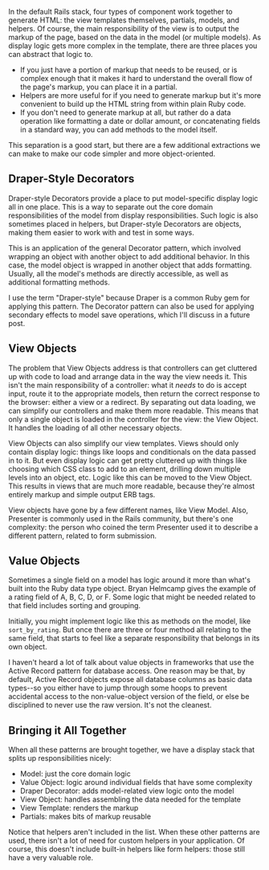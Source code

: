 In the default Rails stack, four types of component work together to generate HTML: the view templates themselves, partials, models, and helpers. Of course, the main responsibility of the view is to output the markup of the page, based on the data in the model (or multiple models). As display logic gets more complex in the template, there are three places you can abstract that logic to.

- If you just have a portion of markup that needs to be reused, or is complex enough that it makes it hard to understand the overall flow of the page's markup, you can place it in a partial.
- Helpers are more useful for if you need to generate markup but it's more convenient to build up the HTML string from within plain Ruby code.
- If you don't need to generate markup at all, but rather do a data operation like formatting a date or dollar amount, or concatenating fields in a standard way, you can add methods to the model itself.

This separation is a good start, but there are a few additional extractions we can make to make our code simpler and more object-oriented.

## Draper-Style Decorators

Draper-style Decorators provide a place to put model-specific display logic all in one place. This is a way to separate out the core domain responsibilities of the model from display responsibilities. Such logic is also sometimes placed in helpers, but Draper-style Decorators are objects, making them easier to work with and test in some ways.

This is an application of the general Decorator pattern, which involved wrapping an object with another object to add additional behavior. In this case, the model object is wrapped in another object that adds formatting. Usually, all the model's methods are directly accessible, as well as additional formatting methods.

I use the term "Draper-style" because Draper is a common Ruby gem for applying this pattern. The Decorator pattern can also be used for applying secondary effects to model save operations, which I'll discuss in a future post.

## View Objects

The problem that View Objects address is that controllers can get cluttered up with code to load and arrange data in the way the view needs it. This isn't the main responsibility of a controller: what it *needs* to do is accept input, route it to the appropriate models, then return the correct response to the browser: either a view or a redirect. By separating out data loading, we can simplify our controllers and make them more readable. This means that only a single object is loaded in the controller for the view: the View Object. It handles the loading of all other necessary objects.

View Objects can also simplify our view templates. Views should only contain display logic: things like loops and conditionals on the data passed in to it. But even display logic can get pretty cluttered up with things like choosing which CSS class to add to an element, drilling down multiple levels into an object, etc. Logic like this can be moved to the View Object. This results in views that are much more readable, because they're almost entirely markup and simple output ERB tags.

View objects have gone by a few different names, like View Model. Also, Presenter is commonly used in the Rails community, but there's one complexity: the person who coined the term Presenter used it to describe a different pattern, related to form submission.

## Value Objects

Sometimes a single field on a model has logic around it more than what's built into the Ruby data type object. Bryan Helmcamp gives the example of a rating field of A, B, C, D, or F. Some logic that might be needed related to that field includes sorting and grouping.

Initially, you might implement logic like this as methods on the model, like `sort_by_rating`. But once there are three or four method all relating to the same field, that starts to feel like a separate responsibility that belongs in its own object.

I haven't heard a lot of talk about value objects in frameworks that use the Active Record pattern for database access. One reason may be that, by default, Active Record objects expose all database columns as basic data types--so you either have to jump through some hoops to prevent accidental access to the non-value-object version of the field, or else be disciplined to never use the raw version. It's not the cleanest.

## Bringing it All Together

When all these patterns are brought together, we have a display stack that splits up responsibilities nicely:

- Model: just the core domain logic
- Value Object: logic around individual fields that have some complexity
- Draper Decorator: adds model-related view logic onto the model
- View Object: handles assembling the data needed for the template
- View Template: renders the markup
- Partials: makes bits of markup reusable

Notice that helpers aren't included in the list. When these other patterns are used, there isn't a lot of need for custom helpers in your application. Of course, this doesn't include built-in helpers like form helpers: those still have a very valuable role.
